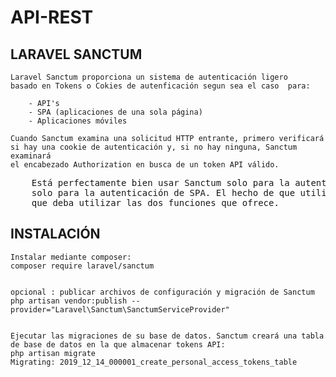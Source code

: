 # API-REST

## LARAVEL SANCTUM
    Laravel Sanctum proporciona un sistema de autenticación ligero
    basado en Tokens o Cokies de autenficación segun sea el caso  para:

        - API's
        - SPA (aplicaciones de una sola página)
        - Aplicaciones móviles

    Cuando Sanctum examina una solicitud HTTP entrante, primero verificará 
    si hay una cookie de autenticación y, si no hay ninguna, Sanctum examinará 
    el encabezado Authorization en busca de un token API válido.

<pre>
    Está perfectamente bien usar Sanctum solo para la autenticación de token de API o 
    solo para la autenticación de SPA. El hecho de que utilice Sanctum no significa 
    que deba utilizar las dos funciones que ofrece.
</pre>    


## INSTALACIÓN
    Instalar mediante composer:
    composer require laravel/sanctum
    

    opcional : publicar archivos de configuración y migración de Sanctum
    php artisan vendor:publish --provider="Laravel\Sanctum\SanctumServiceProvider"
    

    Ejecutar las migraciones de su base de datos. Sanctum creará una tabla de base de datos en la que almacenar tokens API:
    php artisan migrate
    Migrating: 2019_12_14_000001_create_personal_access_tokens_table
